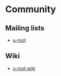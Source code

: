 # Community


## Mailing lists 

* <a href="https://groups.google.com/forum/#!forum/u-root">u-root</a>

## Wiki 

* <a href="https://github.com/u-root/u-root/wiki">u-root wiki</a>
